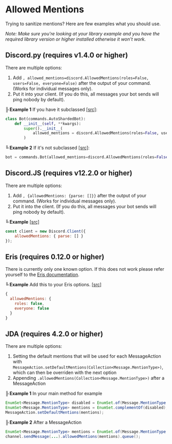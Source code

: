 # Allowed Mentions
Trying to sanitize mentions? Here are few examples what you should use.

*Note: Make sure you're looking at your library example and you have the required library version or higher installed otherwise it won't work.*

## Discord.py (requires v1.4.0 or higher)

There are multiple options: 
1) Add `, allowed_mentions=discord.AllowedMentions(roles=False, users=False, everyone=False)` after the output of your command. (Works for individual messages only).
2) Put it into your client. (If you do this, all messages your bot sends will ping nobody by default).

**╠ Example 1** If you have it subclassed [[src]](https://github.com/TheMoksej/Dredd/blob/76ff9608af1bd5a09a89f523996d57103a83b471/bot.py#L107):
```py
class Bot(commands.AutoShardedBot):
    def __init__(self, **kwargs):
        super().__init__(
            allowed_mentions = discord.AllowedMentions(roles=False, users=False, everyone=False),
        )
```

**╚ Example 2** If it's not subclassed [[src]](https://github.com/discordextremelist/bot/blob/915d203ca2b4ae4bbf9f55cb303c5dc5a4b17e8f/bot.py#L59):
```py
bot = commands.Bot(allowed_mentions=discord.AllowedMentions(roles=False, users=False, everyone=False))
```

## Discord.JS (requires v12.2.0 or higher)

There are multiple options:
1) Add `, {allowedMentions: {parse: []}}` after the output of your command. (Works for individual messages only).
2) Put it into the client. (If you do this, all messages your bot sends will ping nobody by default).

**╚ Example** [[src]](https://github.com/discordextremelist/website/blob/5394fcd179d5fc75e0ef9fbb9e674186a13f620a/src/Util/Services/discord.ts#L30)
```js
const client = new Discord.Client({
    allowedMentions: { parse: [] }
});
```

## Eris (requires 0.12.0 or higher)

There is currently only one known option. If this does not work please refer yourself to the [Eris documentation](https://abal.moe/Eris/docs/PrivateChannel#function-createMessage).

**╚ Example** Add this to your Eris options. [[src]](# "Franklin#8888 (425966117840748545)")
```js
{
  allowedMentions: {
    roles: false,
    everyone: false
  }
}
```

## JDA (requires 4.2.0 or higher)

There are multiple options:
1. Setting the default mentions that will be used for each MessageAction with `MessageAction.setDefaultMentions(Collection<Message.MentionType>)`, which can then be overriden with the next option
2. Appending `.allowedMentions(Collection<Message.MentionType>)` after a MessageAction

**╠ Example 1** In your main method for example
```java
EnumSet<Message.MentionType> disabled = EnumSet.of(Message.MentionType.EVERYONE, Message.MentionType.ROLE);
EnumSet<Message.MentionType> mentions = EnumSet.complementOf(disabled); // all mentions except everyone and roles
MessageAction.setDefaultMentions(mentions);
```

**╠ Example 2** After a MessageAction
```java
EnumSet<Message.MentionType> mentions = EnumSet.of(Message.MentionType.USER); // only user mentions
channel.sendMessage(...).allowedMentions(mentions).queue();
```
